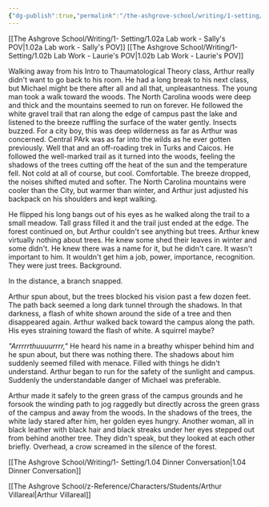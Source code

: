 ```yaml
---
{"dg-publish":true,"permalink":"/the-ashgrove-school/writing/1-setting/1-03-take-a-walk/"}
---
```


[[The Ashgrove School/Writing/1- Setting/1.02a Lab work - Sally's POV\|1.02a Lab work - Sally's POV]]
[[The Ashgrove School/Writing/1- Setting/1.02b Lab Work - Laurie's POV\|1.02b Lab Work - Laurie's POV]]

Walking away from his Intro to Thaumatological Theory class, Arthur really didn't want to go back to his room. He had a long break to his next class, but Michael might be there after all and all that, unpleasantness. The young man took a walk toward the woods. The North Carolina woods were deep and thick and the mountains seemed to run on forever. He followed the white gravel trail that ran along the edge of campus past the lake and listened to the breeze ruffling the surface of the water gently. Insects buzzed. For a city boy, this was deep wilderness as far as Arthur was concerned. Central PArk was as far into the wilds as he ever gotten previously. Well that and an off-roading trek in Turks and Caicos. He followed the well-marked trail as it turned into the woods, feeling the shadows of the trees cutting off the heat of the sun and the temperature fell. Not cold at all of course, but cool. Comfortable. The breeze dropped, the noises shifted muted and softer. The North Carolina mountains were cooler than the City, but warmer than winter, and Arthur just adjusted his backpack on his shoulders and kept walking.

He flipped his long bangs out of his eyes as he walked along the trail to a small meadow. Tall grass filled it and the trail just ended at the edge. The forest continued on, but Arthur couldn't see anything but trees. Arthur knew virtually nothing about trees. He knew some shed their leaves in winter and some didn't. He knew there was a name for it, but he didn't care. It wasn't important to him. It wouldn't get him a job, power, importance, recognition. They were just trees. Background.

In the distance, a branch snapped. 

Arthur spun about, but the trees blocked his vision past a few dozen feet. The path back seemed a long dark tunnel through the shadows. In that darkness, a flash of white shown around the side of a tree and then disappeared again. Arthur walked back toward the campus along the path. His eyes straining toward the flash of white. A squirrel maybe? 

*"Arrrrrthuuuurrrr,"* He heard his name in a breathy whisper behind him and he spun about, but there was nothing there. The shadows about him  suddenly seemed filled with menace. Filled with things he didn't understand. Arthur began to run for the safety of the sunlight and campus. Suddenly the understandable danger of Michael was preferable.

Arthur made it safely to the green grass of the campus grounds and he forsook the winding path to jog raggedly but directly across the green grass of the campus and away from the woods. In the shadows of the trees, the white lady stared after him, her golden eyes hungry. Another woman, all in black leather with black hair and black streaks under her eyes stepped out from behind another tree. They didn't speak, but they looked at each other briefly. Overhead, a crow screamed in the silence of the forest.

[[The Ashgrove School/Writing/1- Setting/1.04 Dinner Conversation\|1.04 Dinner Conversation]]

[[The Ashgrove School/z-Reference/Characters/Students/Arthur Villareal\|Arthur Villareal]]


